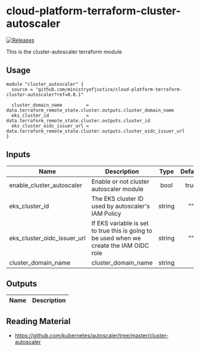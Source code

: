 # cloud-platform-terraform-cluster-autoscaler

[![Releases](https://img.shields.io/github/release/ministryofjustice/cloud-platform-terraform-cluster-autoscaler/all.svg?style=flat-square)](https://github.com/ministryofjustice/cloud-platform-terraform-cluster-autoscaler/releases)

This is the cluster-autoscaler terraform module

## Usage


```hcl
module "cluster_autoscaler" {
  source = "github.com/ministryofjustice/cloud-platform-terraform-cluster-autoscaler?ref=0.0.1"

  cluster_domain_name         = data.terraform_remote_state.cluster.outputs.cluster_domain_name
  eks_cluster_id              = data.terraform_remote_state.cluster.outputs.cluster_id
  eks_cluster_oidc_issuer_url = data.terraform_remote_state.cluster.outputs.cluster_oidc_issuer_url
}
```

<!--- BEGIN_TF_DOCS --->
<!--- END_TF_DOCS --->



## Inputs

| Name                        | Description | Type | Default | Required |
|---------------------------  |-------------|:----:|:-----:|:-----:|
| enable_cluster_autoscaler   | Enable or not cluster autoscaler module | bool | true | no |
| eks_cluster_id              | The EKS cluster ID used by autoscaler's IAM Policy | string | "" | yes |
| eks_cluster_oidc_issuer_url | If EKS variable is set to true this is going to be used when we create the IAM OIDC role | string | "" | no |
| cluster_domain_name         | cluster_domain_name | string |  | yes |


## Outputs

| Name | Description |
|------|-------------|

## Reading Material

- https://github.com/kubernetes/autoscaler/tree/master/cluster-autoscaler
